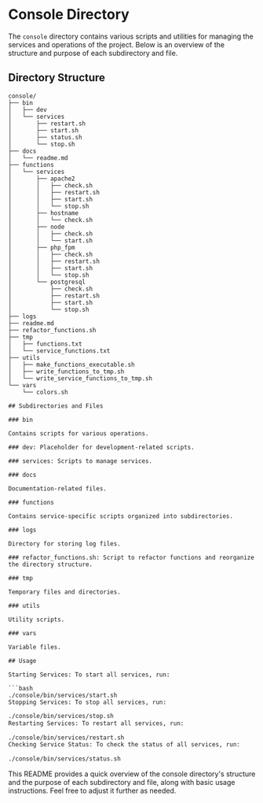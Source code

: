 # Console Directory

The `console` directory contains various scripts and utilities for managing the services and operations of the project. Below is an overview of the structure and purpose of each subdirectory and file.

## Directory Structure

```plaintext
console/
├── bin
│   ├── dev
│   └── services
│       ├── restart.sh
│       ├── start.sh
│       ├── status.sh
│       └── stop.sh
├── docs
│   └── readme.md
├── functions
│   └── services
│       ├── apache2
│       │   ├── check.sh
│       │   ├── restart.sh
│       │   ├── start.sh
│       │   └── stop.sh
│       ├── hostname
│       │   └── check.sh
│       ├── node
│       │   ├── check.sh
│       │   └── start.sh
│       ├── php_fpm
│       │   ├── check.sh
│       │   ├── restart.sh
│       │   ├── start.sh
│       │   └── stop.sh
│       └── postgresql
│           ├── check.sh
│           ├── restart.sh
│           ├── start.sh
│           └── stop.sh
├── logs
├── readme.md
├── refactor_functions.sh
├── tmp
│   ├── functions.txt
│   └── service_functions.txt
├── utils
│   ├── make_functions_executable.sh
│   ├── write_functions_to_tmp.sh
│   └── write_service_functions_to_tmp.sh
└── vars
    └── colors.sh

## Subdirectories and Files

### bin

Contains scripts for various operations.

### dev: Placeholder for development-related scripts.

### services: Scripts to manage services.

### docs

Documentation-related files.

### functions

Contains service-specific scripts organized into subdirectories.

### logs

Directory for storing log files.

### refactor_functions.sh: Script to refactor functions and reorganize the directory structure.

### tmp

Temporary files and directories.

### utils

Utility scripts.

### vars

Variable files.

## Usage

Starting Services: To start all services, run:

```bash
./console/bin/services/start.sh
Stopping Services: To stop all services, run:
```

```bash
./console/bin/services/stop.sh
Restarting Services: To restart all services, run:
```

```bash
./console/bin/services/restart.sh
Checking Service Status: To check the status of all services, run:
```

```bash
./console/bin/services/status.sh
```

This README provides a quick overview of the console directory's structure and the purpose of each subdirectory and file, along with basic usage instructions. Feel free to adjust it further as needed.
